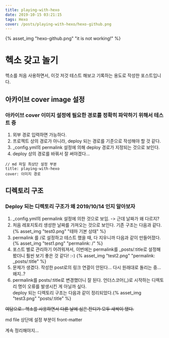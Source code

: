 ```yaml
---
title: playing-with-hexo
date: 2019-10-15 03:21:15
tags: Hexo
cover: /posts/playing-with-hexo/hexo-github.png
---
```


{% asset_img "hexo-github.png" "it is not working!" %}

# 헥소 갖고 놀기
헥소를 처음 사용하면서, 이것 저것 테스트 해보고 기록하는 용도로 작성한 포스트입니다.

## 아카이브 cover image 설정
### 아카이브 cover 이미지 설정에 필요한 경로를 정확히 파악하기 위해서 테스트 중
1. 외부 경로 입력하면 가능하다.
2. 프로젝트 상의 경로가 아니라, deploy 되는 경로를 기준으로 작성해야 할 것 같다.
3. _config.yml의 permalink 설정에 의해 deploy 경로가 지정되는 것으로 보인다.
4. deploy 상의 경로를 바꿔서 잘 써야겠다...

```
// md 파일 최상단 설정 부분
title: playing-with-hexo
cover: 이미지 경로
```

## 디렉토리 구조
### Deploy 되는 디렉토리 구조가 왜 2019/10/14 인지 알아보자
1. _config.yml의 permalink 설정에 의한 것으로 보임. -> 근데 날짜가 왜 다르지?
2. 처음 레포지토리 생성한 날짜를 가져오는 것으로 보인다. 기존 구조는 다음과 같다. {% asset_img "test0.png" "테마 기본 상태" %}
3. permalink 를 /로 설정하고 테스트 했을 때, 다 지우니까 다음과 같이 만들어졌다. {% asset_img "test1.png" "permalink: /" %}
4. 포스트 별로 관리하기 어려워져서, 이번에는 permalink를 _posts/:title로 설정해봤더니 훨씬 보기 좋은 것 같다! :-) {% asset_img "test2.png" "permalink: _posts/:title" %}
5. 문제가 생겼다. 작성한 post로의 링크 연결이 안된다... 다시 원래대로 돌리는 중... 왜지..?
6. permalink를 posts/:title로 변경했더니 잘 된다. 언더스코어(_)로 시작하는 디렉토리 명이 오류를 발생시킨 게 아닐까 싶다. <br>deploy 되는 디렉토리 구조는 다음과 같이 정리되었다.{% asset_img "test3.png" "posts/:title" %}

~~여담으로.. 헥소를 사용하면서 다른 날에 심은 잔디가 모두 새싹이 됐다.~~

md file 상단에 설정 부분이 front-matter

계속 정리해야지...

